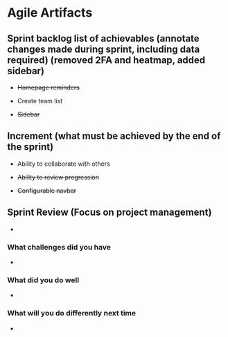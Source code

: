 # Agile Artifacts

## Sprint backlog list of achievables (annotate changes made during sprint, including data required) (removed 2FA and heatmap, added sidebar)

- ~~Homepage reminders~~

- Create team list

- ~~Sidebar~~

## Increment (what must be achieved by the end of the sprint)

- Ability to collaborate with others

- ~~Ability to review progression~~

- ~~Configurable navbar~~

## Sprint Review (Focus on project management)

- 

### What challenges did you have

- 

### What did you do well

- 

### What will you do differently next time

- 